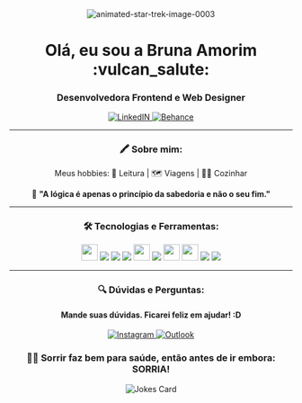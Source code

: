 <div align="center">
 <img src="https://www.animatedimages.org/data/media/635/animated-star-trek-image-0003.gif" border="0" alt="animated-star-trek-image-0003"/>

<h1 align="center"> Olá, eu sou a Bruna Amorim :vulcan_salute: </h1>
<h3 align="center"> Desenvolvedora Frontend e Web Designer </h3> 

  <a target="_blank" href="https://www.linkedin.com/in/brunamorimsilva/">
  <img alt="LinkedIN" src="https://img.shields.io/badge/LinkedIn-0077B5?style=for-the-badge&logo=linkedin&logoColor=white" />
  </a>
 
  <a target="_blank" href="https://www.behance.net/brunamorim">
  <img alt="Behance" src="https://img.shields.io/badge/-Behance-blue?style=for-the-badge&logo=behance&logoColor=white" />
  </a>
	
  _________________________________________________________________________________________________________________________________________
### :crayon: Sobre mim:
 Meus hobbies: :book: Leitura | 🗺️ Viagens | :woman_cook: Cozinhar 
 
 :rocket: **"A lógica é apenas o princípio da sabedoria e não o seu fim."**
  _________________________________________________________________________________________________________________________________________

### 🛠️ Tecnologias e Ferramentas:

<img height="29" src="https://img.shields.io/badge/HTML5-E34F26?style=for-the-badge&logo=html5&logoColor=white">
<img heigth="20" src="https://img.shields.io/badge/CSS3-1572B6?style=for-the-badge&logo=css3&logoColor=white">
<img heigth="20" src="https://img.shields.io/badge/JavaScript-F7DF1E?style=for-the-badge&logo=javascript&logoColor=black">
<img heigth="20" src="https://img.shields.io/badge/React-20232A?style=for-the-badge&logo=react&logoColor=61DAFB">	
<img height="29" src="https://img.shields.io/badge/Adobe%20Photoshop-31A8FF?style=for-the-badge&logo=Adobe%20Photoshop&logoColor=black">
<img heigth="20" src="https://img.shields.io/badge/Adobe%20InDesign-FF3366?style=for-the-badge&logo=Adobe%20InDesign&logoColor=white">
<img height="29" src="https://img.shields.io/badge/Adobe%20Illustrator-FF9A00?style=for-the-badge&logo=adobe%20illustrator&logoColor=white">
<img height="29" src="https://img.shields.io/badge/Figma-F24E1E?style=for-the-badge&logo=figma&logoColor=white">
<img heigth="20" src="https://img.shields.io/badge/Wordpress-21759B?style=for-the-badge&logo=wordpress&logoColor=white">
<img heigth="20" src="https://img.shields.io/badge/Bootstrap-563D7C?style=for-the-badge&logo=bootstrap&logoColor=white">
	
_________________________________________________________________________________________________________________________________________	

### :mag: Dúvidas e Perguntas:
<h4> Mande suas dúvidas. Ficarei feliz em ajudar! :D </h4> 

<a target="_blank" href="https://www.instagram.com/bu_amorim/"> 
 <img alt="Instagram" src="https://img.shields.io/badge/Instagram-E4405F?style=for-the-badge&logo=instagram&logoColor=white" />
</a>
<a target="_blank" href="mailto:brunamorim.silva@outlook.com">
  <img heigth="29" alt="Outlook" src="https://img.shields.io/badge/Microsoft_Outlook-0078D4?style=for-the-badge&logo=microsoft-outlook&logoColor=white" />
</a>


 ### :hand_over_mouth::wave: Sorrir faz bem para saúde, então antes de ir embora: SORRIA! 
 ![Jokes Card](https://readme-jokes.vercel.app/api)
</div>	
